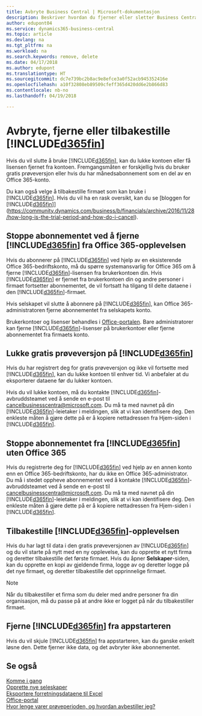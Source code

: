 ```yaml
---
title: Avbryte Business Central | Microsoft-dokumentasjon
description: Beskriver hvordan du fjerner eller sletter Business Central-opplevelsen.
author: edupont04
ms.service: dynamics365-business-central
ms.topic: article
ms.devlang: na
ms.tgt_pltfrm: na
ms.workload: na
ms.search.keywords: remove, delete
ms.date: 04/17/2018
ms.author: edupont
ms.translationtype: HT
ms.sourcegitcommit: dc7e739bc2b8ac9e8efce3a0f52acb945352416e
ms.openlocfilehash: a10f32808eb89509cfeff365d420dd6e2b866d83
ms.contentlocale: nb-no
ms.lasthandoff: 04/19/2018

---
```

# <a name="unsubscribe-remove-or-reset-included365finincludesd365finmdmd"></a>Avbryte, fjerne eller tilbakestille [!INCLUDE[d365fin](includes/d365fin_md.md)]
Hvis du vil slutte å bruke [!INCLUDE[d365fin](includes/d365fin_md.md)], kan du lukke kontoen eller få lisensen fjernet fra kontoen. Fremgangsmåten er forskjellig hvis du bruker gratis prøveversjon eller hvis du har månedsabonnement som en del av en Office 365-konto.  

Du kan også velge å tilbakestille firmaet som kan bruke i [!INCLUDE[d365fin](includes/d365fin_md.md)]. Hvis du vil ha en rask oversikt, kan du se [bloggen for [!INCLUDE[d365fin](includes/d365fin_md.md)]](https://community.dynamics.com/business/b/financials/archive/2016/11/28/how-long-is-the-trial-period-and-how-do-i-cancel).  

## <a name="unsubscribing-by-removing-included365finincludesd365finmdmd-from-your-office-365-experience"></a>Stoppe abonnementet ved å fjerne [!INCLUDE[d365fin](includes/d365fin_md.md)] fra Office 365-opplevelsen
Hvis du abonnerer på [!INCLUDE[d365fin](includes/d365fin_md.md)] ved hjelp av en eksisterende Office 365-bedriftskonto, må du spørre systemansvarlig for Office 365 om å fjerne [!INCLUDE[d365fin](includes/d365fin_md.md)]-lisensen fra brukerkontoen din. Hvis [!INCLUDE[d365fin](includes/d365fin_md.md)] er fjernet fra brukerkontoen din og andre personer i firmaet fortsetter abonnementet, de vil fortsatt ha tilgang til delte dataene i den [!INCLUDE[d365fin](includes/d365fin_md.md)]-firmaet.  

Hvis selskapet vil slutte å abonnere på [!INCLUDE[d365fin](includes/d365fin_md.md)], kan Office 365-administratoren fjerne abonnementet fra selskapets konto.  

Brukerkontoer og lisenser behandles i [Office-portalen](https://portal.office.com). Bare administratorer kan fjerne [!INCLUDE[d365fin](includes/d365fin_md.md)]-lisenser på brukerkontoer eller fjerne abonnementet fra firmaets konto.  

## <a name="closing-your-free-trial-of-included365finincludesd365finmdmd"></a>Lukke gratis prøveversjon på [!INCLUDE[d365fin](includes/d365fin_md.md)]
Hvis du har registrert deg for gratis prøveversjon og ikke vil fortsette med [!INCLUDE[d365fin](includes/d365fin_md.md)], kan du lukke kontoen til enhver tid. Vi anbefaler at du eksporterer dataene før du lukker kontoen.  

Hvis du vil lukke kontoen, må du kontakte [!INCLUDE[d365fin](includes/d365fin_md.md)]-avbruddsteamet ved å sende en e-post til cancelbusinesscentra@microsoft.com. Du må ta med navnet på din [!INCLUDE[d365fin](includes/d365fin_md.md)]-leietaker i meldingen, slik at vi kan identifisere deg. Den enkleste måten å gjøre dette på er å kopiere nettadressen fra Hjem-siden i [!INCLUDE[d365fin](includes/d365fin_md.md)].  

## <a name="unsubscribing-from-included365finincludesd365finmdmd-without-office-365"></a>Stoppe abonnementet fra [!INCLUDE[d365fin](includes/d365fin_md.md)] uten Office 365
Hvis du registrerte deg for [!INCLUDE[d365fin](includes/d365fin_md.md)] ved hjelp av en annen konto enn en Office 365-bedriftskonto, har du ikke en Office 365-administrator. Du må i stedet oppheve abonnementet ved å kontakte [!INCLUDE[d365fin](includes/d365fin_md.md)]-avbruddsteamet ved å sende en e-post til cancelbusinesscentra@microsoft.com. Du må ta med navnet på din [!INCLUDE[d365fin](includes/d365fin_md.md)]-leietaker i meldingen, slik at vi kan identifisere deg. Den enkleste måten å gjøre dette på er å kopiere nettadressen fra Hjem-siden i [!INCLUDE[d365fin](includes/d365fin_md.md)].  

## <a name="resetting-your-included365finincludesd365finmdmd-experience"></a>Tilbakestille [!INCLUDE[d365fin](includes/d365fin_md.md)]-opplevelsen
Hvis du har lagt til data i den gratis prøveversjonen av [!INCLUDE[d365fin](includes/d365fin_md.md)] og du vil starte på nytt med en ny opplevelse, kan du opprette et nytt firma og deretter tilbakestille det første firmaet. Hvis du åpner **Selskaper**-siden, kan du opprette en kopi av gjeldende firma, logge av og deretter logge på det nye firmaet, og deretter tilbakestille det opprinnelige firmaet.  
> [!NOTE]  
>   Når du tilbakestiller et firma som du deler med andre personer fra din organisasjon, må du passe på at andre ikke er logget på når du tilbakestiller firmaet.  

## <a name="removing-included365finincludesd365finmdmd-from-your-app-launcher"></a>Fjerne [!INCLUDE[d365fin](includes/d365fin_md.md)] fra appstarteren
Hvis du vil skjule [!INCLUDE[d365fin](includes/d365fin_md.md)] fra appstarteren, kan du ganske enkelt løsne den. Dette fjerner ikke data, og det avbryter ikke abonnementet.  

## <a name="see-also"></a>Se også
[Komme i gang](product-get-started.md)  
[Opprette nye seleskaper](about-new-company.md)  
[Eksportere forretningsdataene til Excel](about-export-data.md)  
[Office-portal](https://portal.office.com)  
[Hvor lenge varer prøveperioden, og hvordan avbestiller jeg?](https://community.dynamics.com/business/b/financials/archive/2016/11/28/how-long-is-the-trial-period-and-how-do-i-cancel)  

